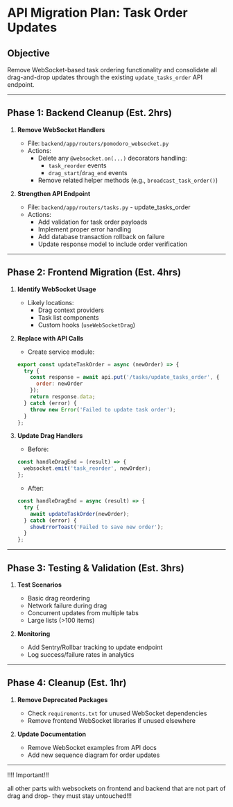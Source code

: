 # API Migration Plan: Task Order Updates

## Objective
Remove WebSocket-based task ordering functionality and consolidate all drag-and-drop updates through the existing `update_tasks_order` API endpoint.

---

## Phase 1: Backend Cleanup (Est. 2hrs)
1. **Remove WebSocket Handlers**
   - File: `backend/app/routers/pomodoro_websocket.py`
   - Actions:
     - Delete any `@websocket.on(...)` decorators handling:
       - `task_reorder` events
       - `drag_start`/`drag_end` events
     - Remove related helper methods (e.g., `broadcast_task_order()`)

2. **Strengthen API Endpoint**
   - File: `backend/app/routers/tasks.py` - update_tasks_order
   - Actions:
     - Add validation for task order payloads
     - Implement proper error handling
     - Add database transaction rollback on failure
     - Update response model to include order verification

---

## Phase 2: Frontend Migration (Est. 4hrs)
1. **Identify WebSocket Usage**
   - Likely locations:
     - Drag context providers
     - Task list components
     - Custom hooks (`useWebSocketDrag`)

2. **Replace with API Calls**
   - Create service module:
   ```javascript:src/services/taskService.js
   export const updateTaskOrder = async (newOrder) => {
     try {
       const response = await api.put('/tasks/update_tasks_order', {
         order: newOrder
       });
       return response.data;
     } catch (error) {
       throw new Error('Failed to update task order');
     }
   };
   ```

3. **Update Drag Handlers**
   - Before:
   ```javascript
   const handleDragEnd = (result) => {
     websocket.emit('task_reorder', newOrder);
   };
   ```
   - After:
   ```javascript
   const handleDragEnd = async (result) => {
     try {
       await updateTaskOrder(newOrder);
     } catch (error) {
       showErrorToast('Failed to save new order');
     }
   };
   ```

---

## Phase 3: Testing & Validation (Est. 3hrs)
1. **Test Scenarios**
   - Basic drag reordering
   - Network failure during drag
   - Concurrent updates from multiple tabs
   - Large lists (>100 items)

2. **Monitoring**
   - Add Sentry/Rollbar tracking to update endpoint
   - Log success/failure rates in analytics

---

## Phase 4: Cleanup (Est. 1hr)
1. **Remove Deprecated Packages**
   - Check `requirements.txt` for unused WebSocket dependencies
   - Remove frontend WebSocket libraries if unused elsewhere

2. **Update Documentation**
   - Remove WebSocket examples from API docs
   - Add new sequence diagram for order updates

---

!!!! Important!!!

all other parts with websockets on frontend and backend that are not part of drag and drop- they must stay untouched!!!


